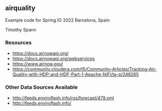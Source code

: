 ## airquality

Example code for Spring IO 2022 Barcelona, Spain

Timothy Spann


### Resources

* https://docs.airnowapi.org/
* https://docs.airnowapi.org/webservices
* https://www.airnow.gov/
* https://community.cloudera.com/t5/Community-Articles/Tracking-Air-Quality-with-HDP-and-HDF-Part-1-Apache-NiFi/ta-p/248265


### Other Data Sources Available

* http://feeds.enviroflash.info/rss/forecast/479.xml
* http://feeds.enviroflash.info/
